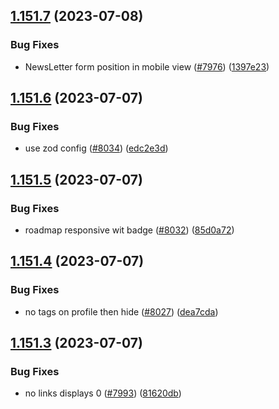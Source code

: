 ## [1.151.7](https://github.com/EddieHubCommunity/LinkFree/compare/v1.151.6...v1.151.7) (2023-07-08)


### Bug Fixes

* NewsLetter form position in mobile view ([#7976](https://github.com/EddieHubCommunity/LinkFree/issues/7976)) ([1397e23](https://github.com/EddieHubCommunity/LinkFree/commit/1397e23f375f8828db1498c62b657b106a233ed4))



## [1.151.6](https://github.com/EddieHubCommunity/LinkFree/compare/v1.151.5...v1.151.6) (2023-07-07)


### Bug Fixes

* use zod config ([#8034](https://github.com/EddieHubCommunity/LinkFree/issues/8034)) ([edc2e3d](https://github.com/EddieHubCommunity/LinkFree/commit/edc2e3d17e940774ab031edbac4111e9073e0349))



## [1.151.5](https://github.com/EddieHubCommunity/LinkFree/compare/v1.151.4...v1.151.5) (2023-07-07)


### Bug Fixes

* roadmap responsive wit badge ([#8032](https://github.com/EddieHubCommunity/LinkFree/issues/8032)) ([85d0a72](https://github.com/EddieHubCommunity/LinkFree/commit/85d0a72043906ac1fce63810b31f5d9a11bc73a9))



## [1.151.4](https://github.com/EddieHubCommunity/LinkFree/compare/v1.151.3...v1.151.4) (2023-07-07)


### Bug Fixes

* no tags on profile then hide ([#8027](https://github.com/EddieHubCommunity/LinkFree/issues/8027)) ([dea7cda](https://github.com/EddieHubCommunity/LinkFree/commit/dea7cdaede81e3f8371e2663413cfa28bde47830))



## [1.151.3](https://github.com/EddieHubCommunity/LinkFree/compare/v1.151.2...v1.151.3) (2023-07-07)


### Bug Fixes

* no links displays 0 ([#7993](https://github.com/EddieHubCommunity/LinkFree/issues/7993)) ([81620db](https://github.com/EddieHubCommunity/LinkFree/commit/81620dbc0aed63be3968c6218945263587b5925a))



